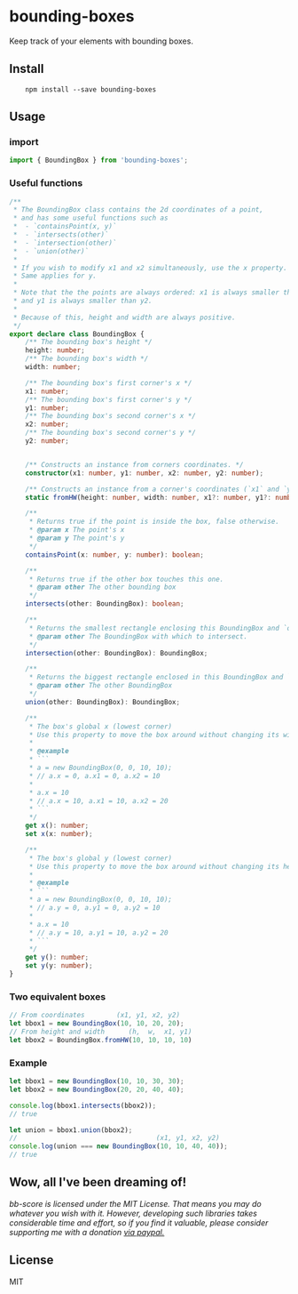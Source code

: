 # bounding-boxes

Keep track of your elements with bounding boxes.

## Install

``` shell
    npm install --save bounding-boxes
```

## Usage

### import

```typescript
import { BoundingBox } from 'bounding-boxes';
```

### Useful functions

```typescript
/**
 * The BoundingBox class contains the 2d coordinates of a point,
 * and has some useful functions such as
 *  - `containsPoint(x, y)`
 *  - `intersects(other)`
 *  - `intersection(other)`
 *  - `union(other)`
 *
 * If you wish to modify x1 and x2 simultaneously, use the x property.
 * Same applies for y.
 *
 * Note that the the points are always ordered: x1 is always smaller than x2,
 * and y1 is always smaller than y2.
 *
 * Because of this, height and width are always positive.
 */
export declare class BoundingBox {
    /** The bounding box's height */
    height: number;
    /** The bounding box's width */
    width: number;

    /** The bounding box's first corner's x */
    x1: number;
    /** The bounding box's first corner's y */
    y1: number;
    /** The bounding box's second corner's x */
    x2: number;
    /** The bounding box's second corner's y */
    y2: number;


    /** Constructs an instance from corners coordinates. */
    constructor(x1: number, y1: number, x2: number, y2: number);

    /** Constructs an instance from a corner's coordinates (`x1` and `y1`), a height and a width. */
    static fromHW(height: number, width: number, x1?: number, y1?: number): BoundingBox;

    /**
     * Returns true if the point is inside the box, false otherwise.
     * @param x The point's x
     * @param y The point's y
     */
    containsPoint(x: number, y: number): boolean;

    /**
     * Returns true if the other box touches this one.
     * @param other The other bounding box
     */
    intersects(other: BoundingBox): boolean;

    /**
     * Returns the smallest rectangle enclosing this BoundingBox and `other`.
     * @param other The BoundingBox with which to intersect.
     */
    intersection(other: BoundingBox): BoundingBox;

    /**
     * Returns the biggest rectangle enclosed in this BoundingBox and `other`.
     * @param other The other BoundingBox
     */
    union(other: BoundingBox): BoundingBox;

    /**
     * The box's global x (lowest corner)
     * Use this property to move the box around without changing its width.
     *
     * @example
     * ```
     * a = new BoundingBox(0, 0, 10, 10);
     * // a.x = 0, a.x1 = 0, a.x2 = 10
     *
     * a.x = 10
     * // a.x = 10, a.x1 = 10, a.x2 = 20
     * ```
     */
    get x(): number;
    set x(x: number);

    /**
     * The box's global y (lowest corner)
     * Use this property to move the box around without changing its height.
     *
     * @example
     * ```
     * a = new BoundingBox(0, 0, 10, 10);
     * // a.y = 0, a.y1 = 0, a.y2 = 10
     *
     * a.x = 10
     * // a.y = 10, a.y1 = 10, a.y2 = 20
     * ```
     */
    get y(): number;
    set y(y: number);
}


```

### Two equivalent boxes

```typescript
// From coordinates        (x1, y1, x2, y2)
let bbox1 = new BoundingBox(10, 10, 20, 20);
// From height and width      (h,  w,  x1, y1)
let bbox2 = BoundingBox.fromHW(10, 10, 10, 10)
```

### Example

```typescript
let bbox1 = new BoundingBox(10, 10, 30, 30);
let bbox2 = new BoundingBox(20, 20, 40, 40);

console.log(bbox1.intersects(bbox2));
// true

let union = bbox1.union(bbox2);
//                                   (x1, y1, x2, y2)
console.log(union === new BoundingBox(10, 10, 40, 40));
// true
```

## Wow, all I've been dreaming of!

*bb-score is licensed under the MIT License. That means you may do whatever you wish with it. However, developing such libraries takes considerable time and effort, so if you find it valuable, please consider supporting me with a donation [via paypal.](https://www.paypal.com/cgi-bin/webscr?cmd=_s-xclick&hosted_button_id=S2ZCFC2QSQVQ4&source=url)*

## License

MIT
